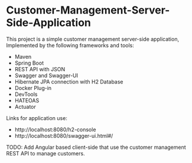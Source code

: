 # Customer-Management-Server-Side-Application

This project is a simple customer management server-side application,
Implemented by the following frameworks and tools:

 - Maven 
 - Spring Boot 
 - REST API with JSON
 - Swagger and Swagger-UI
 - Hibernate JPA connection with H2 Database
 - Docker Plug-in
 - DevTools
 - HATEOAS
 - Actuator

Links for application use:
 - http://localhost:8080/h2-console
 - http://localhost:8080/swagger-ui.html#/
	
TODO:
Add Angular based client-side that use the customer management REST API to manage customers.

